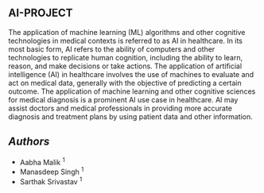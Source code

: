 ## AI-PROJECT
The application of machine learning (ML) algorithms and other cognitive technologies in medical contexts is referred to as AI in healthcare. In its most basic form, AI refers to the ability of computers and other technologies to replicate human cognition, including the ability to learn, reason, and make decisions or take actions. The application of artificial intelligence (AI) in healthcare involves the use of machines to evaluate and act on medical data, generally with the objective of predicting a certain outcome.
The application of machine learning and other cognitive sciences for medical diagnosis is a prominent AI use case in healthcare. AI may assist doctors and medical professionals in providing more accurate diagnosis and treatment plans by using patient data and other information.


## _Authors_
* Aabha Malik <sup>1</sup>
* Manasdeep Singh <sup>1</sup>
* Sarthak Srivastav <sup>1</sup>
